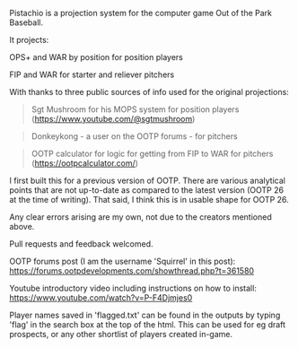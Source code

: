 Pistachio is a projection system for the computer game Out of the Park Baseball.

It projects:

OPS+ and WAR by position for position players

FIP and WAR for starter and reliever pitchers

With thanks to three public sources of info used for the original projections:

> Sgt Mushroom for his MOPS system for position players (https://www.youtube.com/@sgtmushroom)

> Donkeykong - a user on the OOTP forums - for pitchers

> OOTP calculator for logic for getting from FIP to WAR for pitchers (https://ootpcalculator.com/)

I first built this for a previous version of OOTP. There are various analytical points that are not up-to-date as compared to the latest version (OOTP 26 at the time of writing). That said, I think this is in usable shape for OOTP 26.

Any clear errors arising are my own, not due to the creators mentioned above.

Pull requests and feedback welcomed.

OOTP forums post (I am the username 'Squirrel' in this post): https://forums.ootpdevelopments.com/showthread.php?t=361580

Youtube introductory video including instructions on how to install: https://www.youtube.com/watch?v=P-F4Djmjes0

Player names saved in 'flagged.txt' can be found in the outputs by typing 'flag' in the search box at the top of the html. This can be used for eg draft prospects, or any other shortlist of players created in-game.